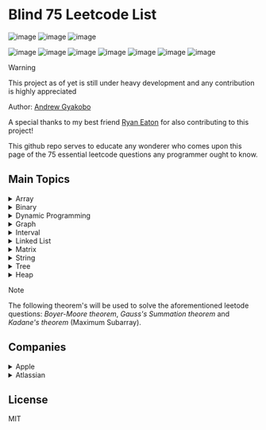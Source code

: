 # Blind 75 Leetcode List

![image](https://img.shields.io/badge/-LeetCode-FFA116?style=for-the-badge&logo=LeetCode&logoColor=black)
![image](https://img.shields.io/badge/-Hackerrank-2EC866?style=for-the-badge&logo=HackerRank&logoColor=white)
![image](https://img.shields.io/badge/LinkedIn-0077B5?style=for-the-badge&logo=linkedin&logoColor=white)

![image](https://img.shields.io/badge/C-00599C?style=for-the-badge&logo=c&logoColor=white)
![image](https://img.shields.io/badge/C%2B%2B-00599C?style=for-the-badge&logo=c%2B%2B&logoColor=white)
![image](https://img.shields.io/badge/Python-FFD43B?style=for-the-badge&logo=python&logoColor=blue)
![image](https://img.shields.io/badge/C%23-239120?style=for-the-badge&logo=csharp&logoColor=white)
![image](https://img.shields.io/badge/JavaScript-323330?style=for-the-badge&logo=javascript&logoColor=F7DF1E)
![image](https://img.shields.io/badge/Shell_Script-121011?style=for-the-badge&logo=gnu-bash&logoColor=white)
![image](https://img.shields.io/badge/windows%20terminal-4D4D4D?style=for-the-badge&logo=windows%20terminal&logoColor=white)

>[!WARNING]
>This project as of yet is still under heavy development and any contribution is highly appreciated

Author: [Andrew Gyakobo](https://github.com/Gyakobo)

A special thanks to my best friend [Ryan Eaton](https://github.com/R2bEEaton) for also contributing to this project!

This github repo serves to educate any wonderer who comes upon this page of the 75 essential leetcode questions any programmer ought to know. 

## Main Topics

<details>
<summary>Array</summary>
<ul>
    <li>Two Sum - hashmap</li>
    <li>Best Time to Buy and Sell Stock - sliding window ⭐</li>
    <li>Contains Duplicate - set / array ⭐</li>
    <li>Product of Array Except Self - arithmetic ⭐</li>
    <li>Maximum Subarray - Kadane's theorem ⭐</li>
    <li>Maximum Product Subarray - dynamic programming ⭐</li>
    <li>Find Minimum in Rotated Sorted Array - binary search ⭐</li>
    <li>Search in Rotated Sorted Array</li>
    <li>3 Sum - 3 pointers?</li>
    <li>Container With Most Water</li>
</ul>
</details>

<details>
    <summary>Binary</summary>
    <ul>
        <li>Sum of Two Integers</li>
        <li>Number of 1 Bits</li>
        <li>Counting Bits</li>
        <li>Missing Number - Gauss Summation ⭐</li>
        <li>Reverse Bits</li>
    </ul>
</details>

<details>
    <summary>Dynamic Programming</summary>
    <ul>
        <li>Climbing Stairs</li>
        <li>Coin Change</li>
        <li>Longest Increasing Subsequence</li>
        <li>Longest Common Subsequence</li>
        <li>Word Break Problem</li>
        <li>Combination Sum</li>
        <li>House Robber</li>
        <li>House Robber II</li>
        <li>Decode Ways</li>
        <li>Unique Paths</li>
        <li>Jump Game</li>
    </ul>
</details>

<details>
    <summary>Graph</summary>
    <ul>
        <li>Clone Graph</li>
        <li>Course Schedule - DFS and dependency graph ⭐</li>
        <li>Pacific Atlantic Water Flow</li>
        <li>Number of Islands</li>
        <li>Longest Consecutive Sequence</li>
        <li>Alien Dictionary (Leetcode Premium)</li>
        <li>Graph Valid Tree (Leetcode Premium)</li>
        <li>Number of Connected Components in an Undirected Graph (Leetcode Premium)</li>
    </ul>
</details>

<details>
    <summary>Interval</summary>
    <ul>
        <li>Insert Interval</li>
        <li>Merge Intervals</li>
        <li>Non-overlapping Intervals</li>
        <li>Meeting Rooms (Leetcode Premium)</li>
        <li>Meeting Rooms II (Leetcode Premium)</li>
    </ul>
</details>

<details>
    <summary>Linked List</summary>
    <ul>
        <li>Reverse a Linked List</li>
        <li>Detect Cycle in a Linked List</li>
        <li>Merge Two Sorted Lists</li>
        <li>Merge K Sorted Lists</li>
        <li>Remove Nth Node From End Of List</li>
        <li>Reorder List</li>
    </ul>
</details>

<details>
    <summary>Matrix</summary>
    <ul>
        <li>Set Matrix Zeroes</li>
        <li>Spiral Matrix</li>
        <li>Rotate Image - Linear calculus, math formula</li>
        <li>Word Search</li>
    </ul>
</details>

<details>
    <summary>String</summary>
    <ul> 
        <li>Longest Substring Without Repeating Characters</li>
        <li>Longest Repeating Character Replacement</li>
        <li>Minimum Window Substring</li>
        <li>Valid Anagram - simple counter ⭐</li>
        <li>Group Anagrams - hashmap ⭐</li>
        <li>Valid Parentheses - stack ⭐</li>
        <li>Valid Palindrome - Two pointers or Stack ⭐</li>
        <li>Longest Palindromic Substring</li>
        <li>Palindromic Substrings</li>
        <li>Encode and Decode Strings (Leetcode Premium)</li>
    </ul> 
</details>

<details>
    <summary>Tree</summary>
    <ul>
        <li>Maximum Depth of Binary Tree</li>
        <li>Same Tree</li>
        <li>Invert/Flip Binary Tree</li>
        <li>Binary Tree Maximum Path Sum</li>
        <li>Binary Tree Level Order Traversal</li>
        <li>Serialize and Deserialize Binary Tree</li>
        <li>Subtree of Another Tree</li>
        <li>Construct Binary Tree from Preorder and Inorder Traversal</li>
        <li>Validate Binary Search Tree</li>
        <li>Kth Smallest Element in a BST</li>
        <li>Lowest Common Ancestor of BST</li>
        <li>Implement Trie (Prefix Tree)</li>
        <li>Add and Search Word</li>
        <li>Word Search II</li>
    <ul>
</details>

<details>
    <summary>Heap</summary>
    <ul>
        <li>Merge K Sorted Lists</li>
        <li>Top K Frequent Elements</li>
        <li>Find Median from Data Stream</li>
    </ul>
</details>

> [!NOTE]
> The following theorem's will be used to solve the aforementioned leetode questions: *Boyer-Moore theorem*, *Gauss's Summation theorem* and *Kadane's theorem* (Maximum Subarray).

## Companies

<details>
    <summary>Apple</summary>
    <ul>
        <li>Three Sum</li> 
        <li>Merge Intervals</li> 
    </ul>
</details>

<details>
    <summary>Atlassian</summary>
    <ul>
        <li>Majority Element ⭐</li>
        <li>Group Anagrams</li>
        <li>Stock Span</li>
    </ul>
</details>


## License
MIT
